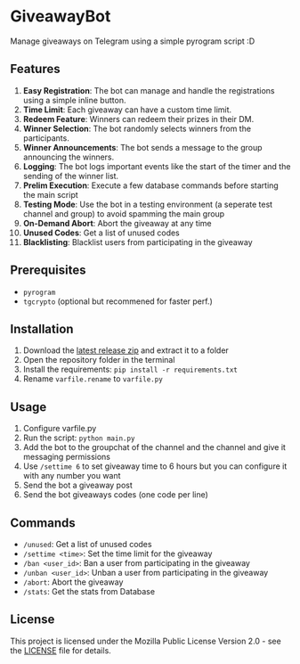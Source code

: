 # GiveawayBot

Manage giveaways on Telegram using a simple pyrogram script :D

## Features

1. **Easy Registration**: The bot can manage and handle the registrations using a simple inline button.
2. **Time Limit**: Each giveaway can have a custom time limit.
3. **Redeem Feature**: Winners can redeem their prizes in their DM.
4. **Winner Selection**: The bot randomly selects winners from the participants.
5. **Winner Announcements**: The bot sends a message to the group announcing the winners.
6. **Logging**: The bot logs important events like the start of the timer and the sending of the winner list.
7. **Prelim Execution**: Execute a few database commands before starting the main script
8. **Testing Mode**: Use the bot in a testing environment (a seperate test channel and group) to avoid spamming the main group
9. **On-Demand Abort**: Abort the giveaway at any time
10. **Unused Codes**: Get a list of unused codes
11. **Blacklisting**: Blacklist users from participating in the giveaway

## Prerequisites

- `pyrogram`
- `tgcrypto` (optional but recommened for faster perf.)

## Installation

1. Download the [latest release zip](https://github.com/XelXen/GiveawayBot/releases/latest) and extract it to a folder
2. Open the repository folder in the terminal
3. Install the requirements: `pip install -r requirements.txt`
4. Rename `varfile.rename` to `varfile.py`

## Usage

1. Configure varfile.py
2. Run the script: `python main.py`
3. Add the bot to the groupchat of the channel and the channel and give it messaging permissions
4. Use `/settime 6` to set giveaway time to 6 hours but you can configure it with any number you want
5. Send the bot a giveaway post
6. Send the bot giveaways codes (one code per line)

## Commands

- `/unused`: Get a list of unused codes
- `/settime <time>`: Set the time limit for the giveaway
- `/ban <user_id>`: Ban a user from participating in the giveaway
- `/unban <user_id>`: Unban a user from participating in the giveaway
- `/abort`: Abort the giveaway
- `/stats`: Get the stats from Database

## License

This project is licensed under the Mozilla Public License Version 2.0 - see the [LICENSE](LICENSE) file for details.
